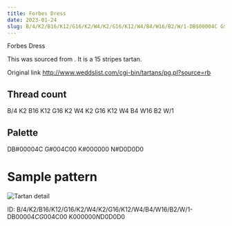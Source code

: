 ```yaml
---
title: Forbes Dress
date: 2023-01-24
slug: B/4/K2/B16/K12/G16/K2/W4/K2/G16/K12/W4/B4/W16/B2/W/1-DB$00004C G$004C00 K$000000 N$D0D0D0
---
```

Forbes Dress

This was sourced from <no value>.  It is a 15 stripes tartan.

Original link http://www.weddslist.com/cgi-bin/tartans/pg.pl?source=rb

## Thread count
B/4 K2 B16 K12 G16 K2 W4 K2 G16 K12 W4 B4 W16 B2 W/1

## Palette
DB#00004C G#004C00 K#000000 N#D0D0D0

# Sample pattern

![Tartan detail](tartan.png "B/4 K2 B16 K12 G16 K2 W4 K2 G16 K12 W4 B4 W16 B2 W/1 tartan")

ID: B/4/K2/B16/K12/G16/K2/W4/K2/G16/K12/W4/B4/W16/B2/W/1-DB$00004C G$004C00 K$000000 N$D0D0D0